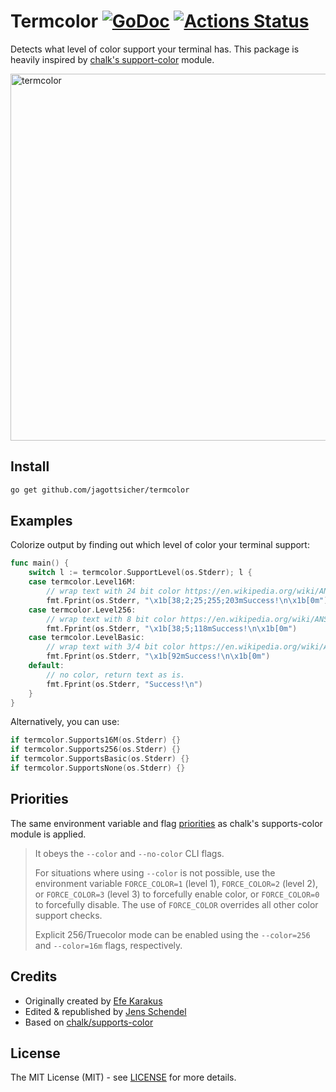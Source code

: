# Termcolor [![GoDoc](https://pkg.go.dev/github.com/jagottsicher/termcolor?status.svg)](https://pkg.go.dev/github.com/jagottsicher/termcolor) [![Actions Status](https://github.com/jagottsicher/termcolor/workflows/Go/badge.svg)](https://github.com/jagottsicher/termcolor/actions)
Detects what level of color support your terminal has.
This package is heavily inspired by [chalk's support-color](https://github.com/chalk/supports-color) module.

<img width="587" alt="termcolor" src="https://user-images.githubusercontent.com/879348/69487516-26b6c800-0e10-11ea-8f1e-ef96e884b6a5.png">

## Install
```sh
go get github.com/jagottsicher/termcolor
```

## Examples
Colorize output by finding out which level of color your terminal support:
```go
func main() {
	switch l := termcolor.SupportLevel(os.Stderr); l {
	case termcolor.Level16M:
		// wrap text with 24 bit color https://en.wikipedia.org/wiki/ANSI_escape_code#24-bit
		fmt.Fprint(os.Stderr, "\x1b[38;2;25;255;203mSuccess!\n\x1b[0m")
	case termcolor.Level256:
		// wrap text with 8 bit color https://en.wikipedia.org/wiki/ANSI_escape_code#8-bit
		fmt.Fprint(os.Stderr, "\x1b[38;5;118mSuccess!\n\x1b[0m")
	case termcolor.LevelBasic:
		// wrap text with 3/4 bit color https://en.wikipedia.org/wiki/ANSI_escape_code#3/4_bit
		fmt.Fprint(os.Stderr, "\x1b[92mSuccess!\n\x1b[0m")
	default:
		// no color, return text as is.
		fmt.Fprint(os.Stderr, "Success!\n")
	}
}
```

Alternatively, you can use:
```go
if termcolor.Supports16M(os.Stderr) {}
if termcolor.Supports256(os.Stderr) {}
if termcolor.SupportsBasic(os.Stderr) {}
if termcolor.SupportsNone(os.Stderr) {}
```

## Priorities

The same environment variable and flag [priorities](https://github.com/chalk/supports-color#info) as chalk's supports-color module is applied.

> It obeys the `--color` and `--no-color` CLI flags.
>  
> For situations where using `--color` is not possible, use the environment variable `FORCE_COLOR=1` (level 1), `FORCE_COLOR=2` (level 2), or `FORCE_COLOR=3` (level 3) to forcefully enable color, or `FORCE_COLOR=0` to forcefully disable. The use of `FORCE_COLOR` overrides all other color support checks.
> 
> Explicit 256/Truecolor mode can be enabled using the `--color=256` and `--color=16m` flags, respectively.


## Credits
* Originally created by [Efe Karakus](https://www.efekarakus.com/)
* Edited & republished by [Jens Schendel](https://jens-schendel.com/)
* Based on [chalk/supports-color](https://github.com/chalk/supports-color/)

## License
The MIT License (MIT) - see [LICENSE](https://github.com/jagottsicher/termcolor/blob/master/LICENSE) for more details.
